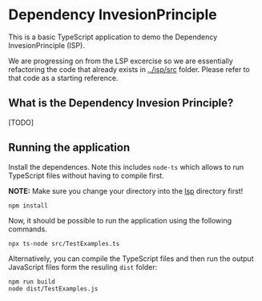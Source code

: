 # Dependency InvesionPrinciple

This is a basic TypeScript application to demo the Dependency InvesionPrinciple (ISP).

We are progressing on from the LSP excercise so we are essentially refactoring  the code that already exists in [../isp/src](../isp/src) folder. Please refer to that code as a starting reference.

## What is the Dependency Invesion Principle?

[TODO]

## Running the application

Install the dependences. Note this includes `node-ts` which allows to run TypeScript files without having to compile first.

**NOTE:** Make sure you change your directory into the [lsp](./lsp) directory first!

```
npm install
```

Now, it should be possible to run the application using the following commands.

```
npx ts-node src/TestExamples.ts
```

Alternatively, you can compile the TypeScript files and then run the output JavaScript files form the resuling `dist` folder:

```
npm run build
node dist/TestExamples.js
```